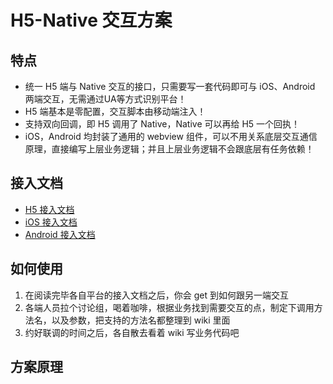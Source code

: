 # H5-Native 交互方案

## 特点

- 统一 H5 端与 Native 交互的接口，只需要写一套代码即可与 iOS、Android 两端交互，无需通过UA等方式识别平台！
- H5 端基本是零配置，交互脚本由移动端注入！
- 支持双向回调，即 H5 调用了 Native，Native 可以再给 H5 一个回执！
- iOS，Android 均封装了通用的 webview 组件，可以不用关系底层交互通信原理，直接编写上层业务逻辑；并且上层业务逻辑不会跟底层有任务依赖！


## 接入文档

- [H5 接入文档](/H5/ReadMe.md)
- [iOS 接入文档](/iOS/ReadMe.md)
- [Android 接入文档](/Android/ReadMe.md)

## 如何使用

1. 在阅读完毕各自平台的接入文档之后，你会 get 到如何跟另一端交互
2. 各端人员拉个讨论组，喝着咖啡，根据业务找到需要交互的点，制定下调用方法名，以及参数，把支持的方法名都整理到 wiki 里面
3. 约好联调的时间之后，各自散去看着 wiki 写业务代码吧

## 方案原理